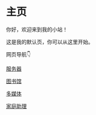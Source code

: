 # 主页

你好，欢迎来到我的小站！

这是我的默认页，你可以从这里开始。

网页导航👇

[服务器](http://finchee.site:24859/adminlogin)

[图书馆](http://finchee.site:8083)

[多媒体](http://finchee.site:5244/)

[家庭助理](http://finchee.site:8123)

